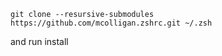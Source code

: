     git clone --resursive-submodules https://github.com/mcolligan.zshrc.git ~/.zsh

and run install
